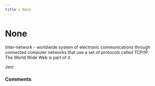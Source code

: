 ```yaml
---
title : None
---
```

None
=====================
Inter-network - worldwide system of electronic communications through
connected computer networks that use a set of protocols called TCP/IP.
The World Wide Web is part of it.

Jeni

### Comments ###


